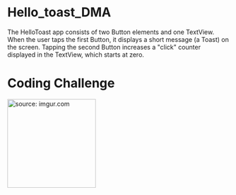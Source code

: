 # Hello_toast_DMA
The HelloToast app consists of two Button elements and one TextView. When the user taps the first Button, it displays a short message (a Toast) on the screen. Tapping the second Button increases a "click" counter displayed in the TextView, which starts at zero.
<H1>Coding Challenge</H1>
<a href="https://imgur.com/UTB616Y"><img src="https://i.imgur.com/UTB616Y.gif" title="source: imgur.com" width=200/></a>
